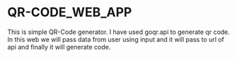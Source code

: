 # QR-CODE_WEB_APP
This is simple QR-Code generator.
I have used goqr.api to generate qr code.
In this web we will pass data from user using input and it will pass to url of api and finally it will generate code. 
